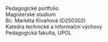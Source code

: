 Pedagogické portfolio <br>
Magisterské studium <br>
Bc. Markéta Klvaňová (D250302)<br>
Katedra technické a informační výchovy <br>
Pedagogická fakulta, UPOL
